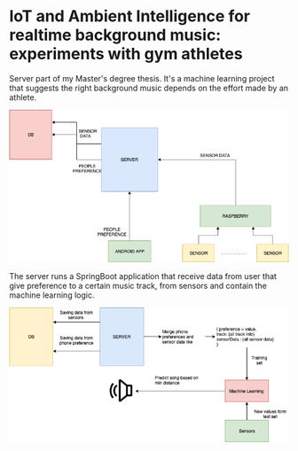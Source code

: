 # IoT and Ambient Intelligence for realtime background music: experiments with gym athletes
Server part of my Master's degree thesis.
It's a machine learning project that suggests the right background music depends on the effort made by an athlete.

![alt txt](archtesi.png)

The server runs a SpringBoot application that receive data from user that give preference to a certain music track, from sensors and contain the machine learning logic.

![alt txt](flowserver.png)
